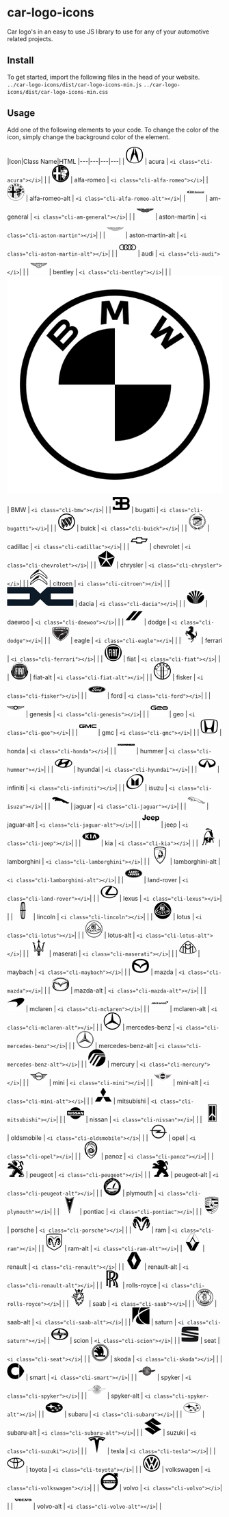 # car-logo-icons
Car logo's in an easy to use JS library to use for any of your automotive related projects.

## Install
To get started, import the following files in the head of your website.
`../car-logo-icons/dist/car-logo-icons-min.js`
`../car-logo-icons/dist/car-logo-icons-min.css`

## Usage
Add one of the following elements to your code. To change the color of the icon, simply change the background color of the element.

|Icon|Class Name|HTML
|---|---|---|---|
| ![](./icons/acura.svg) | acura | `<i class="cli-acura"></i>`| |
| ![](./icons/alfa-romeo.svg) | alfa-romeo | `<i class="cli-alfa-romeo"></i>`|
| ![](./icons/alfa-romeo-alt.svg) | alfa-romeo-alt | `<i class="cli-alfa-romeo-alt"></i>`|
| ![](./icons/am-general.svg) | am-general | `<i class="cli-am-general"></i>`| |
| ![](./icons/aston-martin.svg) | aston-martin | `<i class="cli-aston-martin"></i>`| |
| ![](./icons/aston-martin-alt.svg) | aston-martin-alt | `<i class="cli-aston-martin-alt"></i>`| |
| ![](./icons/audi.svg) | audi | `<i class="cli-audi"></i>`| |
| ![](./icons/bentley.svg) | bentley | `<i class="cli-bentley"></i>`| |
| ![](./icons/bmw.svg) | BMW | `<i class="cli-bmw"></i>`| |
| ![](./icons/bugatti.svg) | bugatti | `<i class="cli-bugatti"></i>`| |
| ![](./icons/buick.svg) | buick | `<i class="cli-buick"></i>`| |
| ![](./icons/cadillac.svg) | cadillac | `<i class="cli-cadillac"></i>`| |
| ![](./icons/chevrolet.svg) | chevrolet | `<i class="cli-chevrolet"></i>`| |
| ![](./icons/chrysler.svg) | chrysler | `<i class="cli-chrysler"></i>`| |
| ![](./icons/citroen.svg) | citroen | `<i class="cli-citroen"></i>`| |
| ![](./icons/dacia.svg) | dacia | `<i class="cli-dacia"></i>`| |
| ![](./icons/daewoo.svg) | daewoo | `<i class="cli-daewoo"></i>`| |
| ![](./icons/dodge.svg) | dodge | `<i class="cli-dodge"></i>`| |
| ![](./icons/eagle.svg) | eagle | `<i class="cli-eagle"></i>`| |
| ![](./icons/ferrari.svg) | ferrari | `<i class="cli-ferrari"></i>`| |
| ![](./icons/fiat.svg) | fiat | `<i class="cli-fiat"></i>`| |
| ![](./icons/fiat-alt.svg) | fiat-alt | `<i class="cli-fiat-alt"></i>`| |
| ![](./icons/fisker.svg) | fisker | `<i class="cli-fisker"></i>`| |
| ![](./icons/ford.svg) | ford | `<i class="cli-ford"></i>`| |
| ![](./icons/genesis.svg) | genesis | `<i class="cli-genesis"></i>`| |
| ![](./icons/geo.svg) | geo | `<i class="cli-geo"></i>`| |
| ![](./icons/gmc.svg) | gmc | `<i class="cli-gmc"></i>`| |
| ![](./icons/honda.svg) | honda | `<i class="cli-honda"></i>`| |
| ![](./icons/hummer.svg) | hummer | `<i class="cli-hummer"></i>`| |
| ![](./icons/hyundai.svg) | hyundai | `<i class="cli-hyundai"></i>`| |
| ![](./icons/infiniti.svg) | infiniti | `<i class="cli-infiniti"></i>`| |
| ![](./icons/isuzu.svg) | isuzu | `<i class="cli-isuzu"></i>`| |
| ![](./icons/jaguar.svg) | jaguar | `<i class="cli-jaguar"></i>`| |
| ![](./icons/jaguar-alt.svg) | jaguar-alt | `<i class="cli-jaguar-alt"></i>`| |
| ![](./icons/jeep.svg) | jeep | `<i class="cli-jeep"></i>`| |
| ![](./icons/kia.svg) | kia | `<i class="cli-kia"></i>`| |
| ![](./icons/lamborghini.svg) | lamborghini | `<i class="cli-lamborghini"></i>`| |
| ![](./icons/lamborghini-alt.svg) | lamborghini-alt | `<i class="cli-lamborghini-alt"></i>`| |
| ![](./icons/land-rover.svg) | land-rover | `<i class="cli-land-rover"></i>`| |
| ![](./icons/lexus.svg) | lexus | `<i class="cli-lexus"></i>`| |
| ![](./icons/lincoln.svg) | lincoln | `<i class="cli-lincoln"></i>`| |
| ![](./icons/lotus.svg) | lotus | `<i class="cli-lotus"></i>`| |
| ![](./icons/lotus-alt.svg) | lotus-alt | `<i class="cli-lotus-alt"></i>`| |
| ![](./icons/maserati.svg) | maserati | `<i class="cli-maserati"></i>`| |
| ![](./icons/maybach.svg) | maybach | `<i class="cli-maybach"></i>`| |
| ![](./icons/mazda.svg) | mazda | `<i class="cli-mazda"></i>`| |
| ![](./icons/mazda-alt.svg) | mazda-alt | `<i class="cli-mazda-alt"></i>`| |
| ![](./icons/mclaren.svg) | mclaren | `<i class="cli-mclaren"></i>`| |
| ![](./icons/mclaren-alt.svg) | mclaren-alt | `<i class="cli-mclaren-alt"></i>`| |
| ![](./icons/mercedes-benz.svg) | mercedes-benz | `<i class="cli-mercedes-benz"></i>`| |
| ![](./icons/mercedes-benz-alt.svg) | mercedes-benz-alt | `<i class="cli-mercedes-benz-alt"></i>`| |
| ![](./icons/mercury.svg) | mercury | `<i class="cli-mercury"></i>`| |
| ![](./icons/mini.svg) | mini | `<i class="cli-mini"></i>`| |
| ![](./icons/mini-alt.svg) | mini-alt | `<i class="cli-mini-alt"></i>`| |
| ![](./icons/mitsubishi.svg) | mitsubishi | `<i class="cli-mitsubishi"></i>`| |
| ![](./icons/nissan.svg) | nissan | `<i class="cli-nissan"></i>`| |
| ![](./icons/oldsmobile.svg) | oldsmobile | `<i class="cli-oldsmobile"></i>`| |
| ![](./icons/opel.svg) | opel | `<i class="cli-opel"></i>`| |
| ![](./icons/panoz.svg) | panoz | `<i class="cli-panoz"></i>`| |
| ![](./icons/peugeot.svg) | peugeot | `<i class="cli-peugeot"></i>`| |
| ![](./icons/peugeot-alt.svg) | peugeot-alt | `<i class="cli-peugeot-alt"></i>`| |
| ![](./icons/plymouth.svg) | plymouth | `<i class="cli-plymouth"></i>`| |
| ![](./icons/pontiac.svg) | pontiac | `<i class="cli-pontiac"></i>`| |
| ![](./icons/porsche.svg) | porsche | `<i class="cli-porsche"></i>`| |
| ![](./icons/ram.svg) | ram | `<i class="cli-ram"></i>`| |
| ![](./icons/ram-alt.svg) | ram-alt | `<i class="cli-ram-alt"></i>`|
| ![](./icons/renault.svg) | renault | `<i class="cli-renault"></i>`| |
| ![](./icons/renault-alt.svg) | renault-alt | `<i class="cli-renault-alt"></i>`| |
| ![](./icons/rolls-royce.svg) | rolls-royce | `<i class="cli-rolls-royce"></i>`| |
| ![](./icons/saab.svg) | saab | `<i class="cli-saab"></i>`| |
| ![](./icons/saab-alt.svg) | saab-alt | `<i class="cli-saab-alt"></i>`| |
| ![](./icons/saturn.svg) | saturn | `<i class="cli-saturn"></i>`|
| ![](./icons/scion.svg) | scion | `<i class="cli-scion"></i>`| |
| ![](./icons/seat.svg) | seat | `<i class="cli-seat"></i>`| |
| ![](./icons/skoda.svg) | skoda | `<i class="cli-skoda"></i>`| |
| ![](./icons/smart.svg) | smart | `<i class="cli-smart"></i>`| |
| ![](./icons/spyker.svg) | spyker | `<i class="cli-spyker"></i>`| |
| ![](./icons/spyker-alt.svg) | spyker-alt | `<i class="cli-spyker-alt"></i>`| |
| ![](./icons/subaru.svg) | subaru | `<i class="cli-subaru"></i>`| |
| ![](./icons/subaru-alt.svg) | subaru-alt | `<i class="cli-subaru-alt"></i>`| |
| ![](./icons/suzuki.svg) | suzuki | `<i class="cli-suzuki"></i>`| |
| ![](./icons/tesla.svg) | tesla | `<i class="cli-tesla"></i>`| |
| ![](./icons/toyota.svg) | toyota | `<i class="cli-toyota"></i>`| |
| ![](./icons/volkswagen.svg) | volkswagen | `<i class="cli-volkswagen"></i>`| |
| ![](./icons/volvo.svg) | volvo | `<i class="cli-volvo"></i>`| |
| ![](./icons/volvo-alt.svg) | volvo-alt | `<i class="cli-volvo-alt"></i>`| |
